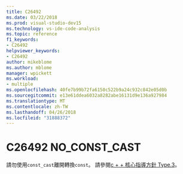 ```yaml
---
title: C26492
ms.date: 03/22/2018
ms.prod: visual-studio-dev15
ms.technology: vs-ide-code-analysis
ms.topic: reference
f1_keywords:
- C26492
helpviewer_keywords:
- C26492
author: mikeblome
ms.author: mblome
manager: wpickett
ms.workload:
- multiple
ms.openlocfilehash: 40fe7b99b72fa6150c522b9a24c932c842e05d0b
ms.sourcegitcommit: e13e61ddea6032a8282abe16131d9e136a927984
ms.translationtype: MT
ms.contentlocale: zh-TW
ms.lasthandoff: 04/26/2018
ms.locfileid: "31888372"
---
```

# <a name="c26492-noconstcast"></a>C26492 NO_CONST_CAST

請勿使用`const_cast`離開轉換`const`。 請參閱[c + + 核心指導方針 Type.3](https://github.com/isocpp/CppCoreGuidelines/blob/master/CppCoreGuidelines.md#SS-type)。
